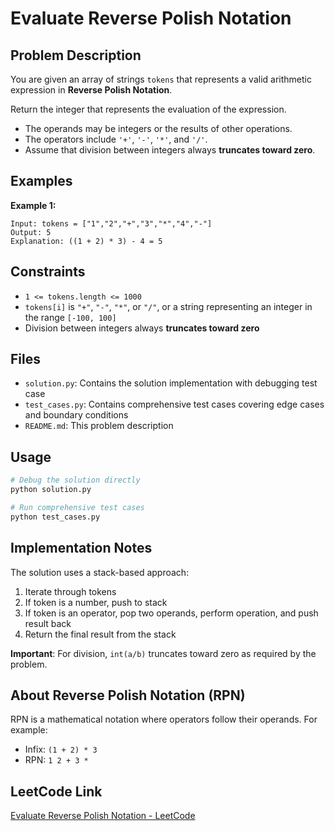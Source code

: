 # Evaluate Reverse Polish Notation

## Problem Description

You are given an array of strings `tokens` that represents a valid arithmetic expression in **Reverse Polish Notation**.

Return the integer that represents the evaluation of the expression.

- The operands may be integers or the results of other operations.
- The operators include `'+'`, `'-'`, `'*'`, and `'/'`.
- Assume that division between integers always **truncates toward zero**.

## Examples

**Example 1:**
```
Input: tokens = ["1","2","+","3","*","4","-"]
Output: 5
Explanation: ((1 + 2) * 3) - 4 = 5
```

## Constraints

- `1 <= tokens.length <= 1000`
- `tokens[i]` is `"+"`, `"-"`, `"*"`, or `"/"`, or a string representing an integer in the range `[-100, 100]`
- Division between integers always **truncates toward zero**

## Files

- `solution.py`: Contains the solution implementation with debugging test case
- `test_cases.py`: Contains comprehensive test cases covering edge cases and boundary conditions
- `README.md`: This problem description

## Usage

```bash
# Debug the solution directly
python solution.py

# Run comprehensive test cases
python test_cases.py
```

## Implementation Notes

The solution uses a stack-based approach:
1. Iterate through tokens
2. If token is a number, push to stack
3. If token is an operator, pop two operands, perform operation, and push result back
4. Return the final result from the stack

**Important**: For division, `int(a/b)` truncates toward zero as required by the problem.

## About Reverse Polish Notation (RPN)

RPN is a mathematical notation where operators follow their operands. For example:
- Infix: `(1 + 2) * 3`
- RPN: `1 2 + 3 *`

## LeetCode Link

[Evaluate Reverse Polish Notation - LeetCode](https://leetcode.com/problems/evaluate-reverse-polish-notation/) 